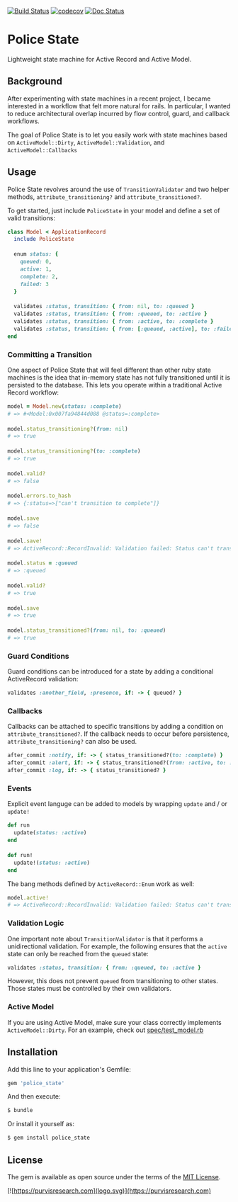 [![Build Status](https://github.com/ianpurvis/police_state/actions/workflows/continuous.yml/badge.svg)](https://github.com/ianpurvis/police_state/actions/workflows/continuous.yml)
[![codecov](https://codecov.io/gh/ianpurvis/police_state/branch/trunk/graph/badge.svg)](https://codecov.io/gh/ianpurvis/police_state)
[![Doc Status](http://inch-ci.org/github/ianpurvis/police_state.svg?branch=trunk)](http://inch-ci.org/github/ianpurvis/police_state)

# Police State
Lightweight state machine for Active Record and Active Model.


## Background
After experimenting with state machines in a recent project, I became interested in a workflow that felt more natural for rails. In particular, I wanted to reduce architectural overlap incurred by flow control, guard, and callback workflows.

The goal of Police State is to let you easily work with state machines based on `ActiveModel::Dirty`, `ActiveModel::Validation`, and `ActiveModel::Callbacks`


## Usage
Police State revolves around the use of `TransitionValidator` and two helper methods, `attribute_transitioning?` and `attribute_transitioned?`.

To get started, just include `PoliceState` in your model and define a set of valid transitions:

```ruby
class Model < ApplicationRecord
  include PoliceState

  enum status: {
    queued: 0,
    active: 1,
    complete: 2,
    failed: 3
  }
  
  validates :status, transition: { from: nil, to: :queued }
  validates :status, transition: { from: :queued, to: :active }
  validates :status, transition: { from: :active, to: :complete }
  validates :status, transition: { from: [:queued, :active], to: :failed }
end
```

### Committing a Transition
One aspect of Police State that will feel different than other ruby state machines is the idea that in-memory state has not fully transitioned until it is persisted to the database. This lets you operate within a traditional Active Record workflow:

```ruby
model = Model.new(status: :complete)
# => #<Model:0x007fa94844d088 @status=:complete>

model.status_transitioning?(from: nil)
# => true

model.status_transitioning?(to: :complete)
# => true

model.valid?
# => false

model.errors.to_hash
# => {:status=>["can't transition to complete"]}

model.save
# => false

model.save!
# => ActiveRecord::RecordInvalid: Validation failed: Status can't transition to complete

model.status = :queued
# => :queued

model.valid?
# => true

model.save
# => true

model.status_transitioned?(from: nil, to: :queued)
# => true

```


### Guard Conditions
Guard conditions can be introduced for a state by adding a conditional ActiveRecord validation:

```ruby
validates :another_field, :presence, if: -> { queued? }
```

### Callbacks

Callbacks can be attached to specific transitions by adding a condition on `attribute_transitioned?`. If the callback needs to occur before persistence, `attribute_transitioning?` can also be used.

```ruby
after_commit :notify, if: -> { status_transitioned?(to: :complete) }
after_commit :alert, if: -> { status_transitioned?(from: :active, to: :failed) }
after_commit :log, if: -> { status_transitioned? }
```

### Events
Explicit event languge can be added to models by wrapping `update` and / or `update!`

```ruby
def run
  update(status: :active) 
end
  
def run!
  update!(status: :active)
end
```

The bang methods defined by `ActiveRecord::Enum` work as well:

```ruby
model.active!
# => ActiveRecord::RecordInvalid: Validation failed: Status can't transition to active
```

### Validation Logic
One important note about `TransitionValidator` is that it performs a unidirectional validation. For example, the following ensures that the `active` state can only be reached from the `queued` state:

```ruby
validates :status, transition: { from: :queued, to: :active }
```

However, this does not prevent `queued` from transitioning to other states. Those states must be controlled by their own validators.


### Active Model
If you are using Active Model, make sure your class correctly implements `ActiveModel::Dirty`. For an example, check out [spec/test_model.rb](spec/test_model.rb)


## Installation
Add this line to your application's Gemfile:

```ruby
gem 'police_state'
```

And then execute:
```bash
$ bundle
```

Or install it yourself as:
```bash
$ gem install police_state
```


## License
The gem is available as open source under the terms of the [MIT License](http://opensource.org/licenses/MIT).

[![https://purvisresearch.com](logo.svg)](https://purvisresearch.com)
